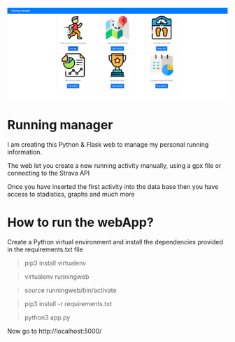 ![home page](https://github.com/antonagnu/trainingWeb/blob/master/static/homeRunWeb.png)

# Running manager
I am creating this Python & Flask web to manage my personal running information.

The web let you create a new running activity manually, using a gpx file or connecting to the Strava API

Once you have inserted the first activity into the data base then you have access to stadistics, graphs and much more


# How to run the webApp?

Create a Python virtual environment and install the dependencies provided in the requirements.txt file

> pip3 install virtualenv

> virtualenv runningweb

> source runningweb/bin/activate

> pip3 install -r requirements.txt

> python3 app.py


Now go to http://localhost:5000/
